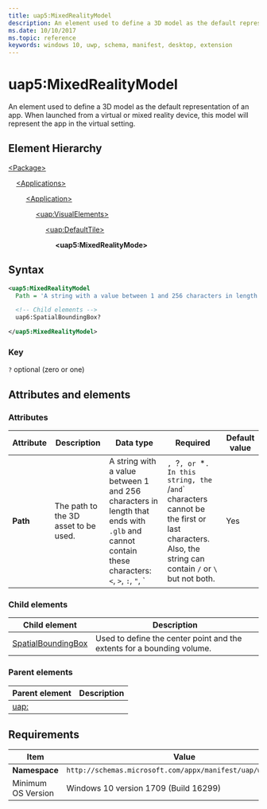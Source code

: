 ```yaml
---
title: uap5:MixedRealityModel
description: An element used to define a 3D model as the default representation of an app. When launched from a virtual or mixed reality device, this model will represent the app in the virtual setting.
ms.date: 10/10/2017
ms.topic: reference
keywords: windows 10, uwp, schema, manifest, desktop, extension 
---
```


# uap5:MixedRealityModel

An element used to define a 3D model as the default representation of an app. When launched from a virtual or mixed reality device, this model will represent the app in the virtual setting.

## Element Hierarchy

[\<Package\>](element-package.md)

&nbsp;&nbsp;&nbsp;&nbsp;[\<Applications\>](element-applications.md)

&nbsp;&nbsp;&nbsp;&nbsp; &nbsp;&nbsp;&nbsp;&nbsp;[\<Application\>](element-application.md)

&nbsp;&nbsp;&nbsp;&nbsp; &nbsp;&nbsp;&nbsp;&nbsp; &nbsp;&nbsp;&nbsp;&nbsp;[\<uap:VisualElements\>](element-uap-visualelements.md)

&nbsp;&nbsp;&nbsp;&nbsp; &nbsp;&nbsp;&nbsp;&nbsp; &nbsp;&nbsp;&nbsp;&nbsp; &nbsp;&nbsp;&nbsp;&nbsp;[\<uap:DefaultTile\>](element-uap-defaulttile.md)

&nbsp;&nbsp;&nbsp;&nbsp; &nbsp;&nbsp;&nbsp;&nbsp; &nbsp;&nbsp;&nbsp;&nbsp; &nbsp;&nbsp;&nbsp;&nbsp; &nbsp;&nbsp;&nbsp;&nbsp;**\<uap5:MixedRealityMode\>**

## Syntax

```xml
<uap5:MixedRealityModel
  Path = 'A string with a value between 1 and 256 characters in length that ends with ".glb" and cannot contain these characters: <, >, :, ", |, ?, or *. In this string, the / and \ characters cannot be the first or last characters. Also, the string can contain / or \ but not both.' >

  <!-- Child elements -->
  uap6:SpatialBoundingBox?

</uap5:MixedRealityModel>
```

### Key

`?` optional (zero or one)

## Attributes and elements

### Attributes

| Attribute | Description | Data type | Required | Default value |
|-|-|-|-|-|
| **Path** | The path to the 3D asset to be used. | A string with a value between 1 and 256 characters in length that ends with `.glb` and cannot contain these characters: `<`, `>`, `:`, `"`, `|`, `?`, or `*`. In this string, the `/` and `\` characters cannot be the first or last characters. Also, the string can contain `/` or `\` but not both. | Yes |  |

### Child elements

| Child element | Description |
|-|-|
| [SpatialBoundingBox](element-uap6-spatialboundingbox.md) | Used to define the center point and the extents for a bounding volume. |

### Parent elements

| Parent element | Description |
|-|-|
| [uap:](element-uap-extension.md) |  |

## Requirements

| Item | Value |
|--|--|
| **Namespace** | `http://schemas.microsoft.com/appx/manifest/uap/windows10/5` |
| Minimum OS Version | Windows 10 version 1709 (Build 16299) |
